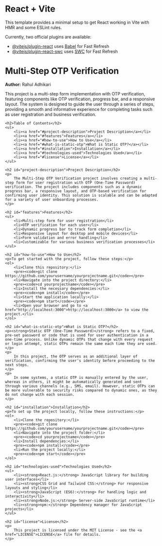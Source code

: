 # React + Vite

This template provides a minimal setup to get React working in Vite with HMR and some ESLint rules.

Currently, two official plugins are available:

- [@vitejs/plugin-react](https://github.com/vitejs/vite-plugin-react/blob/main/packages/plugin-react/README.md) uses [Babel](https://babeljs.io/) for Fast Refresh
- [@vitejs/plugin-react-swc](https://github.com/vitejs/vite-plugin-react-swc) uses [SWC](https://swc.rs/) for Fast Refresh

<!DOCTYPE html>
<html lang="en">
<head>
    <meta charset="UTF-8">
    <meta name="viewport" content="width=device-width, initial-scale=1.0">
    <title>Multi-Step OTP Verification</title>
</head>
<body>
    <h1>Multi-Step OTP Verification</h1>
    <p><strong>Author:</strong> Rahul Adhikari</p>
    <p>
        This project is a multi-step form implementation with OTP verification, featuring components like OTP verification, progress bar, and a responsive layout. The system is designed to guide the user through a series of steps, providing a smooth and informative experience for completing tasks such as user registration and business verification.
    </p>

    <h2>Table of Contents</h2>
    <ul>
        <li><a href="#project-description">Project Description</a></li>
        <li><a href="#features">Features</a></li>
        <li><a href="#how-to-use">How to Use</a></li>
        <li><a href="#what-is-static-otp">What is Static OTP?</a></li>
        <li><a href="#installation">Installation</a></li>
        <li><a href="#technologies-used">Technologies Used</a></li>
        <li><a href="#license">License</a></li>
    </ul>

    <h2 id="project-description">Project Description</h2>
    <p>
        The Multi-Step OTP Verification project involves creating a multi-step form for user registration with OTP (One-Time Password) verification. The project includes components such as a dynamic progress bar, a responsive layout, and OTP-based verification for confirming user identity. This solution is scalable and can be adapted for a variety of user onboarding processes.
    </p>

    <h2 id="features">Features</h2>
    <ul>
        <li>Multi-step form for user registration</li>
        <li>OTP verification for each user</li>
        <li>Dynamic progress bar to track form completion</li>
        <li>Responsive layout for desktop and mobile devices</li>
        <li>Form validation and error handling</li>
        <li>Customizable for various business verification processes</li>
    </ul>

    <h2 id="how-to-use">How to Use</h2>
    <p>To get started with the project, follow these steps:</p>
    <ol>
        <li>Clone this repository:</li>
        <pre><code>git clone https://github.com/yourusername/yourprojectname.git</code></pre>
        <li>Navigate into the project directory:</li>
        <pre><code>cd yourprojectname</code></pre>
        <li>Install the necessary dependencies:</li>
        <pre><code>npm install</code></pre>
        <li>Start the application locally:</li>
        <pre><code>npm start</code></pre>
        <li>Open your browser and go to <a href="http://localhost:3000">http://localhost:3000</a> to view the project.</li>
    </ol>

    <h2 id="what-is-static-otp">What is Static OTP?</h2>
    <p><strong>Static OTP (One-Time Password)</strong> refers to a fixed, pre-set password or code that is used for user authentication in a one-time process. Unlike dynamic OTPs that change with every request or login attempt, static OTPs remain the same each time they are used.</p>
    <p>
        In this project, the OTP serves as an additional layer of verification, confirming the user’s identity before proceeding to the next steps.
    </p>
    <p>
        In some systems, a static OTP is manually entered by the user, whereas in others, it might be automatically generated and sent through various channels (e.g., SMS, email). However, static OTPs can be more vulnerable to security risks compared to dynamic ones, as they do not change with each session.
    </p>

    <h2 id="installation">Installation</h2>
    <p>To set up the project locally, follow these instructions:</p>
    <ol>
        <li>Clone the repository:</li>
        <pre><code>git clone https://github.com/yourusername/yourprojectname.git</code></pre>
        <li>Navigate into the project folder:</li>
        <pre><code>cd yourprojectname</code></pre>
        <li>Install dependencies:</li>
        <pre><code>npm install</code></pre>
        <li>Run the project locally:</li>
        <pre><code>npm start</code></pre>
    </ol>

    <h2 id="technologies-used">Technologies Used</h2>
    <ul>
        <li><strong>React.js:</strong> JavaScript library for building user interfaces</li>
        <li><strong>CSS Grid and Tailwind CSS:</strong> For responsive layouts and styling</li>
        <li><strong>JavaScript (ES6):</strong> For handling logic and interactivity</li>
        <li><strong>Node.js:</strong> Server-side JavaScript runtime</li>
        <li><strong>npm:</strong> Dependency manager for JavaScript projects</li>
    </ul>

    <h2 id="license">License</h2>
    <p>
        This project is licensed under the MIT License - see the <a href="LICENSE">LICENSE</a> file for details.
    </p>
</body>
</html>

